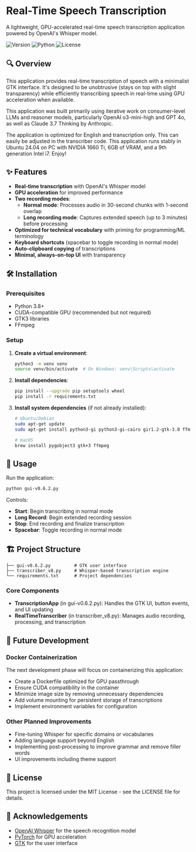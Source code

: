 # Real-Time Speech Transcription

A lightweight, GPU-accelerated real-time speech transcription application powered by OpenAI's Whisper model.

![Version](https://img.shields.io/badge/version-0.6.2-blue)
![Python](https://img.shields.io/badge/python-3.8+-green)
![License](https://img.shields.io/badge/license-MIT-orange)

## 🔍 Overview

This application provides real-time transcription of speech with a minimalist GTK interface. It's designed to be unobtrusive (stays on top with slight transparency) while efficiently transcribing speech in real-time using GPU acceleration when available.

This application was built primarily using iterative work on consumer-level LLMs and reasoner models, particularly OpenAI o3-mini-high and GPT 4o, as well as Claude 3.7 Thinking by Anthropic.

The application is optimized for English and transcription only. This can easily be adjusted in the transcriber code. This application runs stably in Ubuntu 24.04 on PC with NVIDIA 1660 Ti, 6GB of VRAM, and a 9th generation Intel i7. Enjoy!


## ✨ Features

- **Real-time transcription** with OpenAI's Whisper model
- **GPU acceleration** for improved performance
- **Two recording modes**:
  - **Normal mode**: Processes audio in 30-second chunks with 1-second overlap
  - **Long recording mode**: Captures extended speech (up to 3 minutes) before processing
- **Optimized for technical vocabulary** with priming for programming/ML terminology
- **Keyboard shortcuts** (spacebar to toggle recording in normal mode)
- **Auto-clipboard copying** of transcriptions
- **Minimal, always-on-top UI** with transparency

## 🛠️ Installation

### Prerequisites

- Python 3.8+
- CUDA-compatible GPU (recommended but not required)
- GTK3 libraries
- FFmpeg

### Setup

1. **Create a virtual environment**:
   ```bash
   python3 -m venv venv
   source venv/bin/activate  # On Windows: venv\Scripts\activate
   ```

2. **Install dependencies**:
   ```bash
   pip install --upgrade pip setuptools wheel
   pip install -r requirements.txt
   ```

3. **Install system dependencies** (if not already installed):
   ```bash
   # Ubuntu/Debian
   sudo apt-get update
   sudo apt-get install python3-gi python3-gi-cairo gir1.2-gtk-3.0 ffmpeg
   
   # macOS
   brew install pygobject3 gtk+3 ffmpeg
   ```

## 🚀 Usage

Run the application:
```bash
python gui-v0.6.2.py
```

Controls:
- **Start**: Begin transcribing in normal mode
- **Long Record**: Begin extended recording session
- **Stop**: End recording and finalize transcription
- **Spacebar**: Toggle recording in normal mode

## 🏗️ Project Structure

```
├── gui-v0.6.2.py         # GTK user interface
├── transcriber_v8.py     # Whisper-based transcription engine
└── requirements.txt      # Project dependencies
```

### Core Components

- **TranscriptionApp** (in gui-v0.6.2.py): Handles the GTK UI, button events, and UI updating
- **RealTimeTranscriber** (in transcriber_v8.py): Manages audio recording, processing, and transcription

## 🔮 Future Development

### Docker Containerization

The next development phase will focus on containerizing this application:

- Create a Dockerfile optimized for GPU passthrough
- Ensure CUDA compatibility in the container
- Minimize image size by removing unnecessary dependencies
- Add volume mounting for persistent storage of transcriptions
- Implement environment variables for configuration

### Other Planned Improvements

- Fine-tuning Whisper for specific domains or vocabularies
- Adding language support beyond English
- Implementing post-processing to improve grammar and remove filler words
- UI improvements including theme support

## 📜 License

This project is licensed under the MIT License - see the LICENSE file for details.

## 🙏 Acknowledgements

- [OpenAI Whisper](https://github.com/openai/whisper) for the speech recognition model
- [PyTorch](https://pytorch.org/) for GPU acceleration
- [GTK](https://www.gtk.org/) for the user interface
